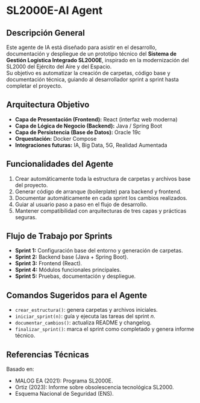 # SL2000E-AI Agent

## Descripción General
Este agente de IA está diseñado para asistir en el desarrollo, documentación y despliegue de un prototipo técnico del **Sistema de Gestión Logística Integrado SL2000E**, inspirado en la modernización del SL2000 del Ejército del Aire y del Espacio.  
Su objetivo es automatizar la creación de carpetas, código base y documentación técnica, guiando al desarrollador sprint a sprint hasta completar el proyecto.

## Arquitectura Objetivo
- **Capa de Presentación (Frontend):** React (interfaz web moderna)
- **Capa de Lógica de Negocio (Backend):** Java / Spring Boot
- **Capa de Persistencia (Base de Datos):** Oracle 19c
- **Orquestación:** Docker Compose
- **Integraciones futuras:** IA, Big Data, 5G, Realidad Aumentada

## Funcionalidades del Agente
1. Crear automáticamente toda la estructura de carpetas y archivos base del proyecto.
2. Generar código de arranque (boilerplate) para backend y frontend.
3. Documentar automáticamente en cada sprint los cambios realizados.
4. Guiar al usuario paso a paso en el flujo de desarrollo.
5. Mantener compatibilidad con arquitecturas de tres capas y prácticas seguras.

## Flujo de Trabajo por Sprints
- **Sprint 1:** Configuración base del entorno y generación de carpetas.
- **Sprint 2:** Backend base (Java + Spring Boot).
- **Sprint 3:** Frontend (React).
- **Sprint 4:** Módulos funcionales principales.
- **Sprint 5:** Pruebas, documentación y despliegue.

## Comandos Sugeridos para el Agente
- `crear_estructura()`: genera carpetas y archivos iniciales.
- `iniciar_sprint(n)`: guía y ejecuta las tareas del sprint *n*.
- `documentar_cambios()`: actualiza README y changelog.
- `finalizar_sprint()`: marca el sprint como completado y genera informe técnico.

## Referencias Técnicas
Basado en:
- MALOG EA (2021): Programa SL2000E.
- Ortiz (2023): Informe sobre obsolescencia tecnológica SL2000.
- Esquema Nacional de Seguridad (ENS).